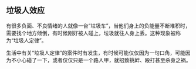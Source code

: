 ## 垃圾人效应

有很多负面、不良情绪的人就像一台“垃圾车”，当他们身上的负能量不断堆积时，需要找个地方倾倒，有时候刚好被人碰上，垃圾就往人身上丢。这种现象被称为“垃圾人定律”。

生活中有关“垃圾人定律”的案件时有发生，有时候可能仅仅因为一句口角，可能因为不小心碰了一下，或者仅仅只是一个路人甲，就招致挑衅、殴打甚至杀身之祸。

